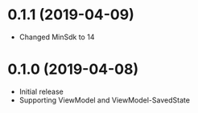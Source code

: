 0.1.1 (2019-04-09)
==================
* Changed MinSdk to 14

0.1.0 (2019-04-08)
==================
* Initial release
* Supporting ViewModel and ViewModel-SavedState